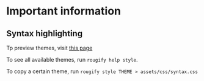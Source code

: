 # Important information



## Syntax highlighting

Tp preview themes, visit [this page](`https://spsarolkar.github.io/rouge-theme-preview/`)

To see all available themes, run `rougify help style`.

To copy a certain theme, run `rougify style THEME > assets/css/syntax.css`